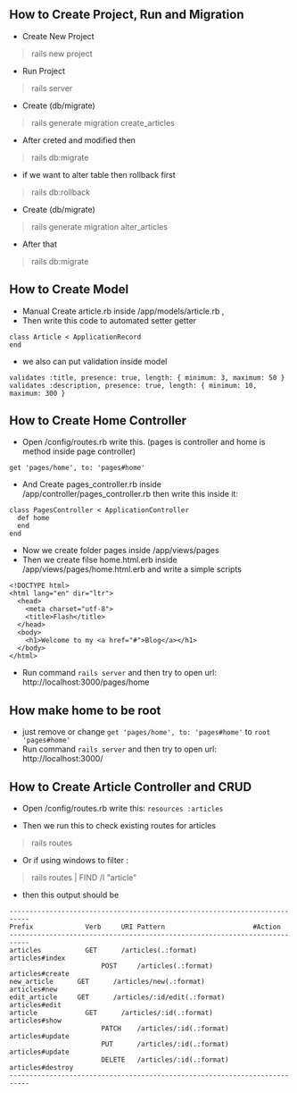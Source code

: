 ## How to Create Project, Run and Migration

* Create New Project
> rails new project

* Run Project
> rails server

* Create (db/migrate)
> rails generate migration create_articles

* After creted and modified then
> rails db:migrate

* if we want to alter table then rollback first
> rails db:rollback

* Create (db/migrate)
> rails generate migration alter_articles

* After that
> rails db:migrate


## How to Create Model

* Manual Create article.rb inside /app/models/article.rb ,
* Then write this code to automated setter getter
```
class Article < ApplicationRecord
end
```

* we also can put validation inside model
```
validates :title, presence: true, length: { minimum: 3, maximum: 50 }
validates :description, presence: true, length: { minimum: 10, maximum: 300 }
```


## How to Create Home Controller

* Open /config/routes.rb write this. (pages is controller and home is method inside page controller)
```
get 'pages/home', to: 'pages#home'
```

* And Create pages_controller.rb inside /app/controller/pages_controller.rb then write this inside it:
```
class PagesController < ApplicationController
  def home
  end
end
```

* Now we create folder pages inside /app/views/pages
* Then we create filse home.html.erb inside /app/views/pages/home.html.erb and write a simple scripts
```
<!DOCTYPE html>
<html lang="en" dir="ltr">
  <head>
    <meta charset="utf-8">
    <title>Flash</title>
  </head>
  <body>
    <h1>Welcome to my <a href="#">Blog</a></h1>
  </body>
</html>
```
* Run command `rails server` and then try to open url: http://localhost:3000/pages/home


## How make home to be root
* just remove or change `get 'pages/home', to: 'pages#home'` to `root 'pages#home'`
* Run command `rails server` and then try to open url: http://localhost:3000/


## How to Create Article Controller and CRUD

* Open /config/routes.rb write this:
`resources :articles`

* Then we run this to check existing routes for articles
> rails routes

* Or if using windows to filter :
> rails routes | FIND /I "article"

* then this output should be
```
---------------------------------------------------------------------------
Prefix 			   Verb     URI Pattern                      #Action
---------------------------------------------------------------------------
articles 		   GET      /articles(.:format)              articles#index
				       POST     /articles(.:format)              articles#create
new_article 	 GET      /articles/new(.:format)          articles#new
edit_article 	 GET      /articles/:id/edit(.:format)	 	 articles#edit
article 		   GET      /articles/:id(.:format)          articles#show
				       PATCH    /articles/:id(.:format)          articles#update
				       PUT      /articles/:id(.:format)          articles#update
				       DELETE   /articles/:id(.:format)          articles#destroy
---------------------------------------------------------------------------
```
